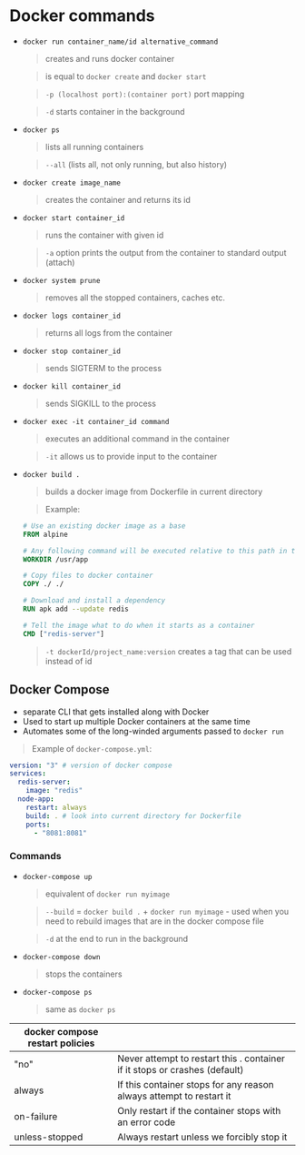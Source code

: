 # Docker commands

- `docker run container_name/id alternative_command`

  > creates and runs docker container

  > is equal to `docker create` and `docker start`

  > `-p (localhost port):(container port)` port mapping

  > `-d` starts container in the background

- `docker ps`

  > lists all running containers

  > `--all` (lists all, not only running, but also history)

- `docker create image_name`

  > creates the container and returns its id

- `docker start container_id`

  > runs the container with given id

  > `-a` option prints the output from the container to standard output (attach)

- `docker system prune`

  > removes all the stopped containers, caches etc.

- `docker logs container_id`

  > returns all logs from the container

- `docker stop container_id`

  > sends SIGTERM to the process

- `docker kill container_id`

  > sends SIGKILL to the process

- `docker exec -it container_id command`

  > executes an additional command in the container

  > `-it` allows us to provide input to the container

- `docker build .`

  > builds a docker image from Dockerfile in current directory

  > Example:

  ```dockerfile
  # Use an existing docker image as a base
  FROM alpine

  # Any following command will be executed relative to this path in the container
  WORKDIR /usr/app

  # Copy files to docker container
  COPY ./ ./

  # Download and install a dependency
  RUN apk add --update redis

  # Tell the image what to do when it starts as a container
  CMD ["redis-server"]
  ```

  > `-t dockerId/project_name:version` creates a tag that can be used instead of id

## Docker Compose

- separate CLI that gets installed along with Docker
- Used to start up multiple Docker containers at the same time
- Automates some of the long-winded arguments passed to `docker run`

> Example of `docker-compose.yml`:

```yml
version: "3" # version of docker compose
services:
  redis-server:
    image: "redis"
  node-app:
    restart: always
    build: . # look into current directory for Dockerfile
    ports:
      - "8081:8081"
```

### Commands

- `docker-compose up`

  > equivalent of `docker run myimage`

  > `--build` = `docker build .` + `docker run myimage` - used when you need to rebuild images that are in the docker compose file

  > `-d` at the end to run in the background

- `docker-compose down`

  > stops the containers

- `docker-compose ps`
  > same as `docker ps`

| docker compose restart policies |                                                                            |
| ------------------------------- | -------------------------------------------------------------------------- |
| "no"                            | Never attempt to restart this . container if it stops or crashes (default) |
| always                          | If this container stops for any reason always attempt to restart it        |
| on-failure                      | Only restart if the container stops with an error code                     |
| unless-stopped                  | Always restart unless we forcibly stop it                                  |
